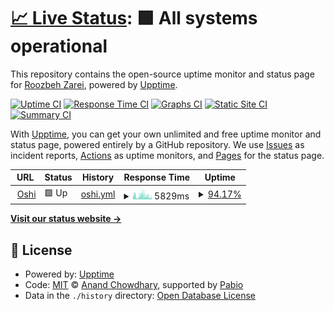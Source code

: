 # [📈 Live Status](https://roozbehzarei.github.io/filester-status): <!--live status--> **🟩 All systems operational**

This repository contains the open-source uptime monitor and status page for [Roozbeh Zarei](roozbehzarei.me), powered by [Upptime](https://github.com/upptime/upptime).

[![Uptime CI](https://github.com/roozbehzarei/filester-status/workflows/Uptime%20CI/badge.svg)](https://github.com/roozbehzarei/filester-status/actions?query=workflow%3A%22Uptime+CI%22)
[![Response Time CI](https://github.com/roozbehzarei/filester-status/workflows/Response%20Time%20CI/badge.svg)](https://github.com/roozbehzarei/filester-status/actions?query=workflow%3A%22Response+Time+CI%22)
[![Graphs CI](https://github.com/roozbehzarei/filester-status/workflows/Graphs%20CI/badge.svg)](https://github.com/roozbehzarei/filester-status/actions?query=workflow%3A%22Graphs+CI%22)
[![Static Site CI](https://github.com/roozbehzarei/filester-status/workflows/Static%20Site%20CI/badge.svg)](https://github.com/roozbehzarei/filester-status/actions?query=workflow%3A%22Static+Site+CI%22)
[![Summary CI](https://github.com/roozbehzarei/filester-status/workflows/Summary%20CI/badge.svg)](https://github.com/roozbehzarei/filester-status/actions?query=workflow%3A%22Summary+CI%22)

With [Upptime](https://upptime.js.org), you can get your own unlimited and free uptime monitor and status page, powered entirely by a GitHub repository. We use [Issues](https://github.com/roozbehzarei/filester-status/issues) as incident reports, [Actions](https://github.com/roozbehzarei/filester-status/actions) as uptime monitors, and [Pages](https://roozbehzarei.github.io/filester-status) for the status page.

<!--start: status pages-->
<!-- This summary is generated by Upptime (https://github.com/upptime/upptime) -->
<!-- Do not edit this manually, your changes will be overwritten -->
<!-- prettier-ignore -->
| URL | Status | History | Response Time | Uptime |
| --- | ------ | ------- | ------------- | ------ |
| <img alt="" src="https://icons.duckduckgo.com/ip3/oshi.at.ico" height="13"> [Oshi](https://oshi.at) | 🟩 Up | [oshi.yml](https://github.com/roozbehzarei/filester-status/commits/HEAD/history/oshi.yml) | <details><summary><img alt="Response time graph" src="./graphs/oshi/response-time-week.png" height="20"> 5829ms</summary><br><a href="https://roozbehzarei.github.io/filester-status/history/oshi"><img alt="Response time 2569" src="https://img.shields.io/endpoint?url=https%3A%2F%2Fraw.githubusercontent.com%2Froozbehzarei%2Ffilester-status%2FHEAD%2Fapi%2Foshi%2Fresponse-time.json"></a><br><a href="https://roozbehzarei.github.io/filester-status/history/oshi"><img alt="24-hour response time 4406" src="https://img.shields.io/endpoint?url=https%3A%2F%2Fraw.githubusercontent.com%2Froozbehzarei%2Ffilester-status%2FHEAD%2Fapi%2Foshi%2Fresponse-time-day.json"></a><br><a href="https://roozbehzarei.github.io/filester-status/history/oshi"><img alt="7-day response time 5829" src="https://img.shields.io/endpoint?url=https%3A%2F%2Fraw.githubusercontent.com%2Froozbehzarei%2Ffilester-status%2FHEAD%2Fapi%2Foshi%2Fresponse-time-week.json"></a><br><a href="https://roozbehzarei.github.io/filester-status/history/oshi"><img alt="30-day response time 4211" src="https://img.shields.io/endpoint?url=https%3A%2F%2Fraw.githubusercontent.com%2Froozbehzarei%2Ffilester-status%2FHEAD%2Fapi%2Foshi%2Fresponse-time-month.json"></a><br><a href="https://roozbehzarei.github.io/filester-status/history/oshi"><img alt="1-year response time 2569" src="https://img.shields.io/endpoint?url=https%3A%2F%2Fraw.githubusercontent.com%2Froozbehzarei%2Ffilester-status%2FHEAD%2Fapi%2Foshi%2Fresponse-time-year.json"></a></details> | <details><summary><a href="https://roozbehzarei.github.io/filester-status/history/oshi">94.17%</a></summary><a href="https://roozbehzarei.github.io/filester-status/history/oshi"><img alt="All-time uptime 96.61%" src="https://img.shields.io/endpoint?url=https%3A%2F%2Fraw.githubusercontent.com%2Froozbehzarei%2Ffilester-status%2FHEAD%2Fapi%2Foshi%2Fuptime.json"></a><br><a href="https://roozbehzarei.github.io/filester-status/history/oshi"><img alt="24-hour uptime 85.49%" src="https://img.shields.io/endpoint?url=https%3A%2F%2Fraw.githubusercontent.com%2Froozbehzarei%2Ffilester-status%2FHEAD%2Fapi%2Foshi%2Fuptime-day.json"></a><br><a href="https://roozbehzarei.github.io/filester-status/history/oshi"><img alt="7-day uptime 94.17%" src="https://img.shields.io/endpoint?url=https%3A%2F%2Fraw.githubusercontent.com%2Froozbehzarei%2Ffilester-status%2FHEAD%2Fapi%2Foshi%2Fuptime-week.json"></a><br><a href="https://roozbehzarei.github.io/filester-status/history/oshi"><img alt="30-day uptime 97.26%" src="https://img.shields.io/endpoint?url=https%3A%2F%2Fraw.githubusercontent.com%2Froozbehzarei%2Ffilester-status%2FHEAD%2Fapi%2Foshi%2Fuptime-month.json"></a><br><a href="https://roozbehzarei.github.io/filester-status/history/oshi"><img alt="1-year uptime 96.61%" src="https://img.shields.io/endpoint?url=https%3A%2F%2Fraw.githubusercontent.com%2Froozbehzarei%2Ffilester-status%2FHEAD%2Fapi%2Foshi%2Fuptime-year.json"></a></details>

<!--end: status pages-->

[**Visit our status website →**](https://roozbehzarei.github.io/filester-status)

## 📄 License

- Powered by: [Upptime](https://github.com/upptime/upptime)
- Code: [MIT](./LICENSE) © [Anand Chowdhary](https://anandchowdhary.com), supported by [Pabio](https://pabio.com)
- Data in the `./history` directory: [Open Database License](https://opendatacommons.org/licenses/odbl/1-0/)

